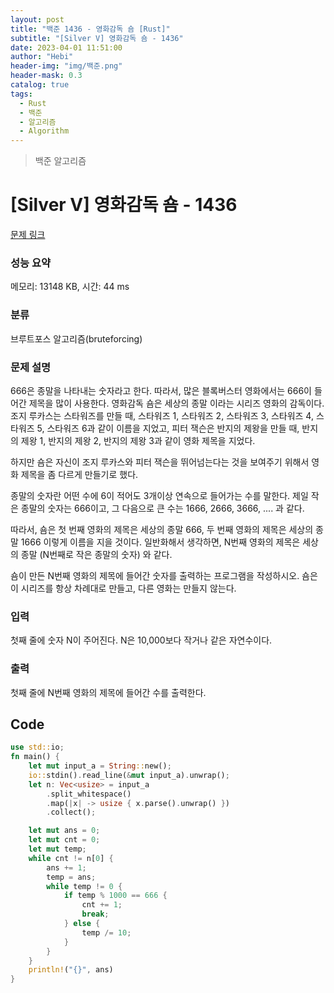 ```yaml
---
layout: post
title: "백준 1436 - 영화감독 숌 [Rust]"
subtitle: "[Silver V] 영화감독 숌 - 1436"
date: 2023-04-01 11:51:00
author: "Hebi"
header-img: "img/백준.png"
header-mask: 0.3
catalog: true
tags:
  - Rust
  - 백준
  - 알고리즘
  - Algorithm
---
```


> 백준 알고리즘

# [Silver V] 영화감독 숌 - 1436

[문제 링크](https://www.acmicpc.net/problem/1436)

### 성능 요약

메모리: 13148 KB, 시간: 44 ms

### 분류

브루트포스 알고리즘(bruteforcing)

### 문제 설명

<p>666은 종말을 나타내는 숫자라고 한다. 따라서, 많은 블록버스터 영화에서는 666이 들어간 제목을 많이 사용한다. 영화감독 숌은 세상의 종말 이라는 시리즈 영화의 감독이다. 조지 루카스는 스타워즈를 만들 때, 스타워즈 1, 스타워즈 2, 스타워즈 3, 스타워즈 4, 스타워즈 5, 스타워즈 6과 같이 이름을 지었고, 피터 잭슨은 반지의 제왕을 만들 때, 반지의 제왕 1, 반지의 제왕 2, 반지의 제왕 3과 같이 영화 제목을 지었다.</p>

<p>하지만 숌은 자신이 조지 루카스와 피터 잭슨을 뛰어넘는다는 것을 보여주기 위해서 영화 제목을 좀 다르게 만들기로 했다.</p>

<p>종말의 숫자란 어떤 수에 6이 적어도 3개이상 연속으로 들어가는 수를 말한다. 제일 작은 종말의 숫자는 666이고, 그 다음으로 큰 수는 1666, 2666, 3666, .... 과 같다.</p>

<p>따라서, 숌은 첫 번째 영화의 제목은 세상의 종말 666, 두 번째 영화의 제목은 세상의 종말 1666 이렇게 이름을 지을 것이다. 일반화해서 생각하면, N번째 영화의 제목은 세상의 종말 (N번째로 작은 종말의 숫자) 와 같다.</p>

<p>숌이 만든 N번째 영화의 제목에 들어간 숫자를 출력하는 프로그램을 작성하시오. 숌은 이 시리즈를 항상 차례대로 만들고, 다른 영화는 만들지 않는다.</p>

### 입력

 <p>첫째 줄에 숫자 N이 주어진다. N은 10,000보다 작거나 같은 자연수이다.</p>

### 출력

 <p>첫째 줄에 N번째 영화의 제목에 들어간 수를 출력한다.</p>

## Code

```rs
use std::io;
fn main() {
    let mut input_a = String::new();
    io::stdin().read_line(&mut input_a).unwrap();
    let n: Vec<usize> = input_a
        .split_whitespace()
        .map(|x| -> usize { x.parse().unwrap() })
        .collect();

    let mut ans = 0;
    let mut cnt = 0;
    let mut temp;
    while cnt != n[0] {
        ans += 1;
        temp = ans;
        while temp != 0 {
            if temp % 1000 == 666 {
                cnt += 1;
                break;
            } else {
                temp /= 10;
            }
        }
    }
    println!("{}", ans)
}
```
